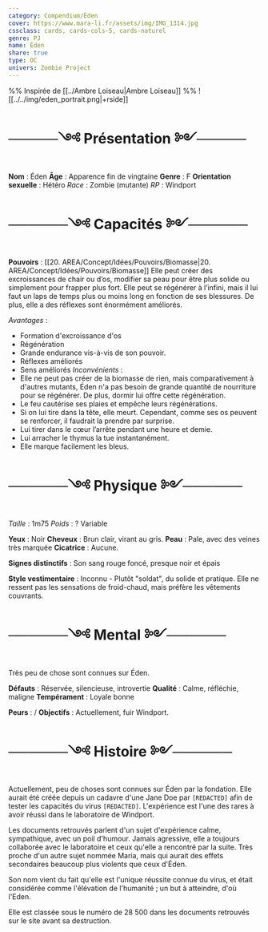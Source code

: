 ```yaml
---
category: Compendium/Éden
cover: https://www.mara-li.fr/assets/img/IMG_1314.jpg
cssclass: cards, cards-cols-5, cards-naturel
genre: PJ
name: Éden
share: true
type: OC
univers: Zombie Project
---
```


%% Inspirée de [[../Ambre Loiseau|Ambre Loiseau]] %%
![[../../img/eden_portrait.png|+rside]]

# ─────༺ Présentation ༻─────

**Nom** : Éden
**Âge** : Apparence fin de vingtaine
**Genre** : F
**Orientation sexuelle** : Hétéro
_Race_ : Zombie (mutante)
_RP_ : Windport

# ──────༺ Capacités ༻──────

**Pouvoirs** : [[20. AREA/Concept/Idées/Pouvoirs/Biomasse|20. AREA/Concept/Idées/Pouvoirs/Biomasse]]
Elle peut créer des excroissances de chair ou d’os, modifier sa peau pour être plus solide ou simplement pour frapper plus fort. Elle peut se régénérer à l’infini, mais il lui faut un laps de temps plus ou moins long en fonction de ses blessures. De plus, elle a des réflexes sont énormément améliorés.

_Avantages_ :

- Formation d'excroissance d'os
- Régénération
- Grande endurance vis-à-vis de son pouvoir.
- Réflexes améliorés
- Sens améliorés
  _Inconvénients_ :
- Elle ne peut pas créer de la biomasse de rien, mais comparativement à d'autres mutants, Éden n'a pas besoin de grande quantité de nourriture pour se régénérer. De plus, dormir lui offre cette régénération.
- Le feu cautérise ses plaies et empêche leurs régénérations.
- Si on lui tire dans la tête, elle meurt. Cependant, comme ses os peuvent se renforcer, il faudrait la prendre par surprise.
- Lui tirer dans le cœur l’arrête pendant une heure et demie.
- Lui arracher le thymus la tue instantanément.
- Elle marque facilement les bleus.

# ──────༺ Physique ༻──────

_Taille_ : 1m75
_Poids_ : ? Variable

**Yeux** : Noir
**Cheveux** : Brun clair, virant au gris.
**Peau** : Pale, avec des veines très marquée
**Cicatrice** : Aucune.

**Signes distinctifs** : Son sang rouge foncé, presque noir et épais

**Style vestimentaire** : Inconnu - Plutôt "soldat", du solide et pratique. Elle ne ressent pas les sensations de froid-chaud, mais préfère les vêtements couvrants.

# ──────༺ Mental ༻──────

Très peu de chose sont connues sur Éden.

**Défauts** : Réservée, silencieuse, introvertie
**Qualité** : Calme, réfléchie, maligne
**Tempérament** : Loyale bonne

**Peurs** : /
**Objectifs** : Actuellement, fuir Windport.

# ──────༺ Histoire ༻──────

Actuellement, peu de choses sont connues sur Éden par la fondation. Elle aurait été créée depuis un cadavre d'une Jane Doe par `[REDACTED]` afin de tester les capacités du virus `[REDACTED]`. L'expérience est l'une des rares à avoir réussi dans le laboratoire de Windport.

Les documents retrouvés parlent d'un sujet d'expérience calme, sympathique, avec un poil d'humour. Jamais agressive, elle a toujours collaborée avec le laboratoire et ceux qu'elle a rencontré par la suite. Très proche d'un autre sujet nommée Maria, mais qui aurait des effets secondaires beaucoup plus violents que ceux d'Éden.

Son nom vient du fait qu'elle est l'unique réussite connue du virus, et était considérée comme l'élévation de l'humanité ; un but à atteindre, d'où l'Eden.

Elle est classée sous le numéro de 28 500 dans les documents retrouvés sur le site avant sa destruction.
